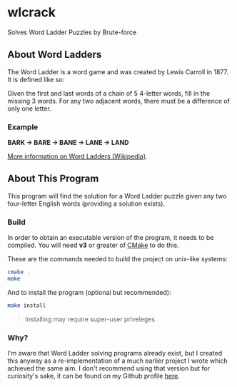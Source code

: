 # wlcrack
Solves Word Ladder Puzzles by Brute-force

## About Word Ladders
The Word Ladder is a word game and was created by Lewis Carroll in 1877. It is defined like so:

  Given the first and last words of a chain of 5 4-letter words, fill in the missing 3 words.
  For any two adjacent words, there must be a difference of only one letter.

### Example
**BARK -> BARE -> BANE -> LANE -> LAND**

[More information on Word Ladders (Wikipedia)](https://en.wikipedia.org/wiki/Word_ladder).

## About This Program
This program will find the solution for a Word Ladder puzzle given any two four-letter English words (providing a solution exists).

### Build
In order to obtain an executable version of the program, it needs to be compiled. You will need **v3** or greater of [CMake](https://cmake.org/) to do this.

These are the commands needed to build the project on unix-like systems:

```sh
cmake .
make
```

And to install the program (optional but recommended):

```sh
make install
```

> Installing may require super-user priveleges

### Why?
I'm aware that Word Ladder solving programs already exist, but I created this anyway as a re-implementation of a much earlier project I wrote which achieved the same aim.
I don't recommend using that version but for curiosity's sake, it can be found on my Github profile [here](https://github.com/saxbophone/wlc).
